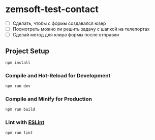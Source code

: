 # zemsoft-test-contact

- [ ] Сделать, чтобы с формы создавался юзер
- [ ] Посмотреть можно ли решить задачу с шапкой на телепортах
- [ ] Сделай метод для клира формы после отправки

## Project Setup

```sh
npm install
```

### Compile and Hot-Reload for Development

```sh
npm run dev
```

### Compile and Minify for Production

```sh
npm run build
```

### Lint with [ESLint](https://eslint.org/)

```sh
npm run lint
```
